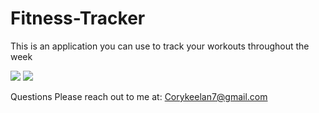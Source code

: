 # Fitness-Tracker
This is an application you can use to track your workouts throughout the week


![](readmmeImages/homepage.png)
![](readmmeImages/stats.png)

Questions
Please reach out to me at: Corykeelan7@gmail.com
